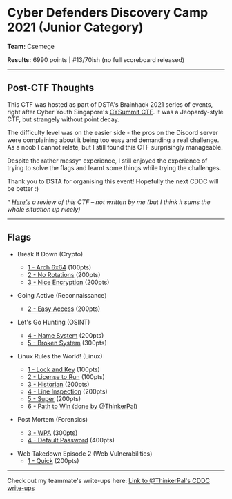# Cyber Defenders Discovery Camp 2021 (Junior Category)

**Team:** Csemege 

**Results:** 6990 points | #13/70ish (no full scoreboard released)

---

## Post-CTF Thoughts

This CTF was hosted as part of DSTA's Brainhack 2021 series of events, right after Cyber Youth Singapore's [CYSummit CTF](/CYS%202021). It was a Jeopardy-style CTF, but strangely without point decay.

The difficulty level was on the easier side - the pros on the Discord server were complaining about it being too easy and demanding a real challenge. As a noob I cannot relate, but I still found this CTF surprisingly manageable.

Despite the rather messy^ experience, I still enjoyed the experience of trying to solve the flags and learnt some things while trying the challenges.

Thank you to DSTA for organising this event! Hopefully the next CDDC will be better :)

*^ [Here's](https://www.notion.so/CDDC21-Review-f239e9f81a32434f8e7af3053c9c74e8) a review of this CTF – not written by me (but I think it sums the whole situation up nicely)*

---

## Flags

* Break It Down (Crypto)
  * [1 - Arch 6x64](Break%20It%20Down/1%20-%20Arch%206x64) (100pts)
  * [2 - No Rotations](Break%20It%20Down/2%20-%20No%20Rotations) (200pts)
  * [3 - Nice Encryption](Break%20It%20Down/3%20-%20Nice%20Encryption) (200pts)

* Going Active (Reconnaissance)
  * [2 - Easy Access](Going%20Active/2%20-%20Easy%20Access) (200pts)

* Let's Go Hunting (OSINT)
  * [4 - Name System](Let's%20Go%20Hunting/4%20-%20Name%20System) (200pts)
  * [5 - Broken System](Let's%20Go%20Hunting/5%20-%20Broken%20System) (300pts)

* Linux Rules the World! (Linux)
  * [1 - Lock and Key](Linux%20Rules%20the%20World!/1%20-%20Lock%20and%20Key) (100pts)
  * [2 - License to Run](Linux%20Rules%20the%20World!/2%20-%20License%20to%20Run) (100pts)
  * [3 - Historian](Linux%20Rules%20the%20World!/3%20-%20Historian) (200pts)
  * [4 - Line Inspection](Linux%20Rules%20the%20World!/4%20-%20Line%20Inspection) (200pts)
  * [5 - Super](Linux%20Rules%20the%20World!/5%20-%20Super) (200pts)
  * [6 - Path to Win (done by @ThinkerPal)](https://github.com/ThinkerPal/CTF-Writeups/tree/master/2021-02-CDDC/Linux%20Rules%20the%20World/6%20-%20Path%20to%20Win)

* Post Mortem (Forensics)
  * [3 - WPA](Post%20Mortem/3%20-%20WPA) (300pts)
  * [4 - Default Password](Post%20Mortem/4%20-%20Default%20Password) (400pts)
<!--
* Web Takedown Episode 1 (Web Vulnerabilities)
  * [4 - Traversal](Web%20Takedown%20Episode%201/4%20-%20Traversal) (300pts)
  * [5 - Bypass](Web%20Takedown%20Episode%201/5%20-%20Bypass) (200pts)
-->
* Web Takedown Episode 2 (Web Vulnerabilities)
  * [1 - Quick](Web%20Takedown%20Episode%202/1%20-%20Quick) (200pts)
  <!--
  * [2 - Just a Session](Web%20Takedown%20Episode%202/2%20-%20Just%20a%20Session) (200pts)-->

---

Check out my teammate's write-ups here: [Link to @ThinkerPal's CDDC write-ups](https://github.com/ThinkerPal/CTF-Writeups/tree/master/2021-02-CDDC)

